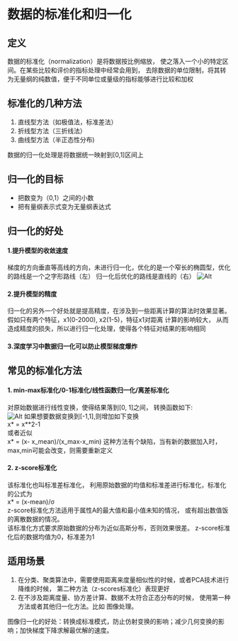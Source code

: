 # 数据的标准化和归一化
## 定义
数据的标准化（normalization）是将数据按比例缩放， 使之落入一个小的特定区间。在某些比较和评价的指标处理中经常会用到，
去除数据的单位限制，将其转为无量纲的纯数值，便于不同单位或量级的指标能够进行比较和加权
## 标准化的几种方法
1. 直线型方法（如极值法，标准差法）
2. 折线型方法（三折线法）
3. 曲线型方法（半正态性分布) 

 数据的归一化处理是将数据统一映射到[0,1]区间上
## 归一化的目标
 - 把数变为（0,1）之间的小数
 - 把有量纲表示式变为无量纲表达式
## 归一化的好处
 #### 1.提升模型的收敛速度
 梯度的方向垂直等高线的方向，未进行归一化，优化的是一个窄长的椭圆型，优化的路线是一个之字形路线（左）
 归一化后优化的路线是直线的（右）
 ![Alt](https://images2015.cnblogs.com/blog/743682/201511/743682-20151108152327539-2039269197.png)
 
 #### 2.提升模型的精度
 归一化的另外一个好处就是提高精度，在涉及到一些距离计算的算法时效果显著。假如只有两个特征，x1(0-2000), x2(1-5)，特征x1对距离
 计算的影响较大， 从而造成精度的损失，所以进行归一化处理，使得各个特征对结果的影响相同<br>
 #### 3.深度学习中数据归一化可以防止模型梯度爆炸
## 常见的标准化方法
 #### 1. min-max标准化/0-1标准化/线性函数归一化/离差标准化
 对原始数据进行线性变换，使得结果落到[0, 1]之间， 转换函数如下:<br>
 ![Alt](https://images2015.cnblogs.com/blog/323808/201603/323808-20160307152657304-486322487.png)
 如果想要数据变换到[-1,1],则增加如下变换<br>
 x* = x**2-1 <br>
 或者近似<br>
 x* = (x- x_mean)/(x_max-x_min)
 这种方法有个缺陷，当有新的数据加入时，max,min可能会改变，则需要重新定义
 #### 2. z-score标准化
 该标准化也叫标准差标准化， 利用原始数据的均值和标准差进行标准化，标准化的公式为<br>
 x* = (x-mean)/σ <br>
 z-score标准化方法适用于属性A的最大值和最小值未知的情况， 或有超出数值饭的离散数据的情况。<br>
 该标准化方式要求原始数据的分布为近似高斯分布，否则效果很差。
 z-score标准化后的数据均值为0，标准差为1
 
 ## 适用场景
 1. 在分类、聚类算法中，需要使用距离来度量相似性的时候，或者PCA技术进行降维的时候， 第二种方法（z-scores标准化）表现更好
 2. 在不涉及距离度量、协方差计算、数据不太符合正态分布的时候， 使用第一种方法或者其他归一化方法。比如 图像处理。
 
 图像归一化的好处：转换成标准模式，防止仿射变换的影响；减少几何变换的影响；加快梯度下降求解最优解的速度。
 
 
 
 

